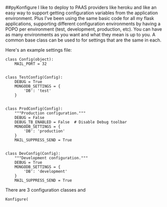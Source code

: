 ##pyKonfigure
I like to deploy to PAAS providers like heroku and like an easy way to support getting configuration variables from the application environment.
Plus I've been using the same basic code for all my flask applications, supporting different configuration environments by having a POPO per environment
(test, development, production, etc).  You can have as many environments as you want and what they mean is up to you.  A common base class can be used to for settings
that are the same in each.

Here's an example settings file:

    class Config(object):
        MAIL_PORT = 32
    
    
    class TestConfig(Config):
        DEBUG = True
        MONGODB_SETTINGS = {
            'DB': 'test'
        }
    
    
    class ProdConfig(Config):
        """Production configuration."""
        DEBUG = False
        DEBUG_TB_ENABLED = False  # Disable Debug toolbar
        MONGODB_SETTINGS = {
            'DB': 'production'
        }
        MAIL_SUPPRESS_SEND = True
    
    
    class DevConfig(Config):
        """Development configuration."""
        DEBUG = True
        MONGODB_SETTINGS = {
            'DB': 'development'
        }
        MAIL_SUPPRESS_SEND = True

There are 3 configuration classes and 

    Konfigure(